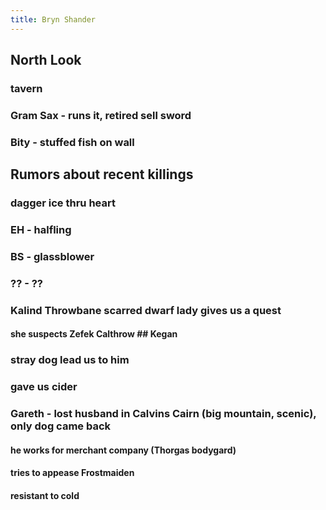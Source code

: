 ```yaml
---
title: Bryn Shander
---
```


## North Look

### tavern
### Gram Sax - runs it, retired sell sword
### Bity - stuffed fish on wall
## Rumors about recent killings
### dagger ice thru heart
### EH - halfling
### BS - glassblower
### ?? - ??
### Kalind Throwbane scarred dwarf lady gives us a quest
#### she suspects Zefek Calthrow ## Kegan
### stray dog lead us to him
### gave us cider
### Gareth - lost husband in Calvins Cairn (big mountain, scenic), only dog came back
#### he works for merchant company (Thorgas bodygard)
#### tries to appease Frostmaiden
#### resistant to cold
